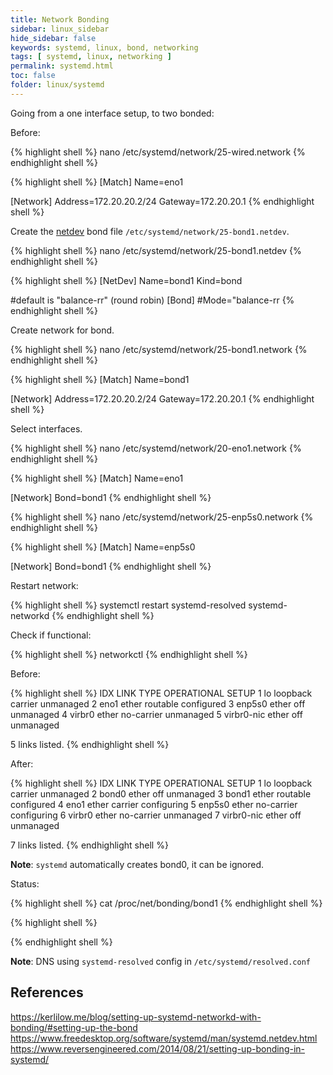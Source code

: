 ```yaml
---
title: Network Bonding
sidebar: linux_sidebar
hide_sidebar: false
keywords: systemd, linux, bond, networking
tags: [ systemd, linux, networking ]
permalink: systemd.html
toc: false
folder: linux/systemd
---
```


Going from a one interface setup, to two bonded:

Before:

{% highlight shell %}
nano /etc/systemd/network/25-wired.network
{% endhighlight shell %}

{% highlight shell %}
[Match]
Name=eno1

[Network]
Address=172.20.20.2/24
Gateway=172.20.20.1
{% endhighlight shell %}

Create the [netdev](https://www.freedesktop.org/software/systemd/man/systemd.netdev.html) bond file ```/etc/systemd/network/25-bond1.netdev```.

{% highlight shell %}
nano /etc/systemd/network/25-bond1.netdev
{% endhighlight shell %}

{% highlight shell %}
[NetDev]
Name=bond1
Kind=bond

#default is "balance-rr" (round robin)
[Bond]
#Mode="balance-rr
{% endhighlight shell %}

Create network for bond.

{% highlight shell %}
nano /etc/systemd/network/25-bond1.network
{% endhighlight shell %}

{% highlight shell %}
[Match]
Name=bond1

[Network]
Address=172.20.20.2/24
Gateway=172.20.20.1
{% endhighlight shell %}

Select interfaces.

{% highlight shell %}
nano /etc/systemd/network/20-eno1.network
{% endhighlight shell %}

{% highlight shell %}
[Match]
Name=eno1

[Network]
Bond=bond1
{% endhighlight shell %}

{% highlight shell %}
nano /etc/systemd/network/25-enp5s0.network
{% endhighlight shell %}

{% highlight shell %}
[Match]
Name=enp5s0

[Network]
Bond=bond1
{% endhighlight shell %}

Restart network:

{% highlight shell %}
systemctl restart systemd-resolved systemd-networkd
{% endhighlight shell %}

Check if functional:

{% highlight shell %}
networkctl
{% endhighlight shell %}

Before:

{% highlight shell %}
IDX LINK             TYPE               OPERATIONAL SETUP
  1 lo               loopback           carrier     unmanaged
  2 eno1             ether              routable    configured
  3 enp5s0           ether              off         unmanaged
  4 virbr0           ether              no-carrier  unmanaged
  5 virbr0-nic       ether              off         unmanaged

5 links listed.
{% endhighlight shell %}

After:

{% highlight shell %}
IDX LINK             TYPE               OPERATIONAL SETUP
  1 lo               loopback           carrier     unmanaged
  2 bond0            ether              off         unmanaged
  3 bond1            ether              routable    configured
  4 eno1             ether              carrier     configuring
  5 enp5s0           ether              no-carrier  configuring
  6 virbr0           ether              no-carrier  unmanaged
  7 virbr0-nic       ether              off         unmanaged

7 links listed.
{% endhighlight shell %}

**Note**: ```systemd``` automatically creates bond0, it can be ignored.

Status:

{% highlight shell %}
cat /proc/net/bonding/bond1
{% endhighlight shell %}

{% highlight shell %}

{% endhighlight shell %}

**Note**: DNS using ```systemd-resolved``` config in ```/etc/systemd/resolved.conf```

## References

https://kerlilow.me/blog/setting-up-systemd-networkd-with-bonding/#setting-up-the-bond
https://www.freedesktop.org/software/systemd/man/systemd.netdev.html
https://www.reversengineered.com/2014/08/21/setting-up-bonding-in-systemd/
